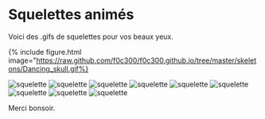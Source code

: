 Squelettes animés
=================

Voici des .gifs de squelettes pour vos beaux yeux.

{% include figure.html image="https://raw.github.com/f0c300/f0c300.github.io/tree/master/skeletons/Dancing_skull.gif%}


![squelette](https://raw.github.com/f0c300/f0c300.github.io/tree/master/skeletons/Dancing_skull.gif) 
![squelette](https://github.com/f0c300/f0c300.github.io/tree/master/skeletons/Flying_Skeleton_Hell.gif) 
![squelette](https://github.com/f0c300/f0c300.github.io/tree/master/skeletons/HalloweenCasketSkeletonBLP.gif) 
![squelette](https://github.com/f0c300/f0c300.github.io/tree/master/skeletons/HalloweenGraveyardBLP.gif) 
![squelette](https://github.com/f0c300/f0c300.github.io/tree/master/skeletons/Moving-picture-skull-playing-coronet-animation.gif) 
![squelette](https://github.com/f0c300/f0c300.github.io/tree/master/skeletons/Skeleton.gif) 
![squelette](https://github.com/f0c300/f0c300.github.io/tree/master/skeletons/animated-skeleton-image-0014.gif) 
![squelette](https://github.com/f0c300/f0c300.github.io/tree/master/skeletons/dance.gif) 
![squelette](https://github.com/f0c300/f0c300.github.io/tree/master/skeletons/giphy.gif)

Merci bonsoir. 
